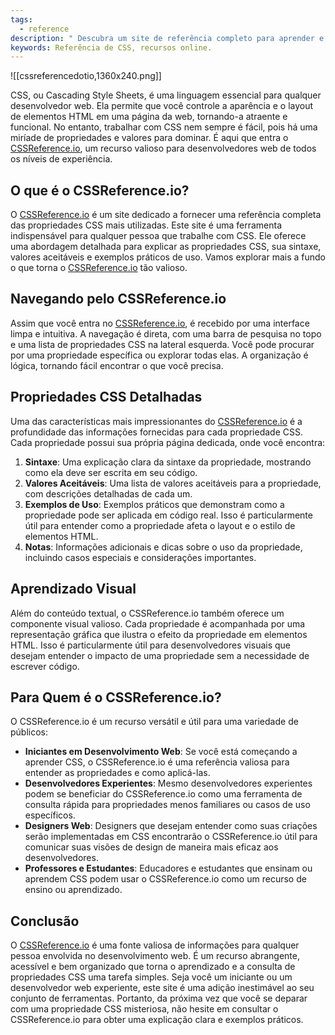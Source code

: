 ```yaml
---
tags:
  - reference
description: " Descubra um site de referência completo para aprender e consultar CSS."
keywords: Referência de CSS, recursos online.
---
```

![[cssreferencedotio,1360x240.png]]

CSS, ou Cascading Style Sheets, é uma linguagem essencial para qualquer desenvolvedor web. Ela permite que você controle a aparência e o layout de elementos HTML em uma página da web, tornando-a atraente e funcional. No entanto, trabalhar com CSS nem sempre é fácil, pois há uma miríade de propriedades e valores para dominar. É aqui que entra o [CSSReference.io](https://cssreference.io/), um recurso valioso para desenvolvedores web de todos os níveis de experiência.
## O que é o CSSReference.io?

O [CSSReference.io](https://cssreference.io/) é um site dedicado a fornecer uma referência completa das propriedades CSS mais utilizadas. Este site é uma ferramenta indispensável para qualquer pessoa que trabalhe com CSS. Ele oferece uma abordagem detalhada para explicar as propriedades CSS, sua sintaxe, valores aceitáveis e exemplos práticos de uso. Vamos explorar mais a fundo o que torna o [CSSReference.io](https://cssreference.io/) tão valioso.

## Navegando pelo CSSReference.io

Assim que você entra no [CSSReference.io](https://cssreference.io/), é recebido por uma interface limpa e intuitiva. A navegação é direta, com uma barra de pesquisa no topo e uma lista de propriedades CSS na lateral esquerda. Você pode procurar por uma propriedade específica ou explorar todas elas. A organização é lógica, tornando fácil encontrar o que você precisa.

## Propriedades CSS Detalhadas

Uma das características mais impressionantes do [CSSReference.io](https://cssreference.io/) é a profundidade das informações fornecidas para cada propriedade CSS. Cada propriedade possui sua própria página dedicada, onde você encontra:

1. **Sintaxe**: Uma explicação clara da sintaxe da propriedade, mostrando como ela deve ser escrita em seu código.
2. **Valores Aceitáveis**: Uma lista de valores aceitáveis para a propriedade, com descrições detalhadas de cada um.
3. **Exemplos de Uso**: Exemplos práticos que demonstram como a propriedade pode ser aplicada em código real. Isso é particularmente útil para entender como a propriedade afeta o layout e o estilo de elementos HTML.
4. **Notas**: Informações adicionais e dicas sobre o uso da propriedade, incluindo casos especiais e considerações importantes.

## Aprendizado Visual

Além do conteúdo textual, o CSSReference.io também oferece um componente visual valioso. Cada propriedade é acompanhada por uma representação gráfica que ilustra o efeito da propriedade em elementos HTML. Isso é particularmente útil para desenvolvedores visuais que desejam entender o impacto de uma propriedade sem a necessidade de escrever código.

## Para Quem é o CSSReference.io?

O CSSReference.io é um recurso versátil e útil para uma variedade de públicos:

- **Iniciantes em Desenvolvimento Web**: Se você está começando a aprender CSS, o CSSReference.io é uma referência valiosa para entender as propriedades e como aplicá-las.
- **Desenvolvedores Experientes**: Mesmo desenvolvedores experientes podem se beneficiar do CSSReference.io como uma ferramenta de consulta rápida para propriedades menos familiares ou casos de uso específicos.
- **Designers Web**: Designers que desejam entender como suas criações serão implementadas em CSS encontrarão o CSSReference.io útil para comunicar suas visões de design de maneira mais eficaz aos desenvolvedores.
- **Professores e Estudantes**: Educadores e estudantes que ensinam ou aprendem CSS podem usar o CSSReference.io como um recurso de ensino ou aprendizado.

## Conclusão

O [CSSReference.io](https://cssreference.io/) é uma fonte valiosa de informações para qualquer pessoa envolvida no desenvolvimento web. É um recurso abrangente, acessível e bem organizado que torna o aprendizado e a consulta de propriedades CSS uma tarefa simples. Seja você um iniciante ou um desenvolvedor web experiente, este site é uma adição inestimável ao seu conjunto de ferramentas. Portanto, da próxima vez que você se deparar com uma propriedade CSS misteriosa, não hesite em consultar o CSSReference.io para obter uma explicação clara e exemplos práticos.